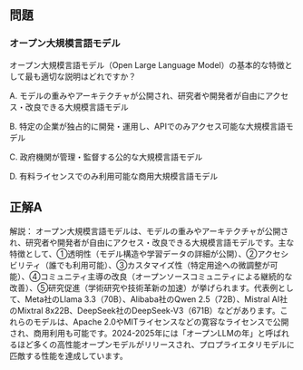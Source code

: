 ## 問題
### オープン大規模言語モデル
オープン大規模言語モデル（Open Large Language Model）の基本的な特徴として最も適切な説明はどれですか？

A. モデルの重みやアーキテクチャが公開され、研究者や開発者が自由にアクセス・改良できる大規模言語モデル

B. 特定の企業が独占的に開発・運用し、APIでのみアクセス可能な大規模言語モデル

C. 政府機関が管理・監督する公的な大規模言語モデル

D. 有料ライセンスでのみ利用可能な商用大規模言語モデル

## 正解A

解説：
オープン大規模言語モデルは、モデルの重みやアーキテクチャが公開され、研究者や開発者が自由にアクセス・改良できる大規模言語モデルです。主な特徴として、①透明性（モデル構造や学習データの詳細が公開）、②アクセシビリティ（誰でも利用可能）、③カスタマイズ性（特定用途への微調整が可能）、④コミュニティ主導の改良（オープンソースコミュニティによる継続的な改善）、⑤研究促進（学術研究や技術革新の加速）が挙げられます。代表例として、Meta社のLlama 3.3（70B）、Alibaba社のQwen 2.5（72B）、Mistral AI社のMixtral 8x22B、DeepSeek社のDeepSeek-V3（671B）などがあります。これらのモデルは、Apache 2.0やMITライセンスなどの寛容なライセンスで公開され、商用利用も可能です。2024-2025年には「オープンLLMの年」と呼ばれるほど多くの高性能オープンモデルがリリースされ、プロプライエタリモデルに匹敵する性能を達成しています。 